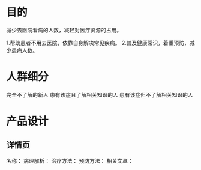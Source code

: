 # 目的

减少去医院看病的人数，减轻对医疗资源的占用。

1.帮助患者不用去医院，依靠自身解决常见疾病。
2.普及健康常识，着重预防，减少患病人数。

# 人群细分

完全不了解的新人
患有该症且了解相关知识的人
患有该症但不了解相关知识的人


# 产品设计

## 详情页
名称：
病理解析：
治疗方法：
预防方法：
相关文章：

